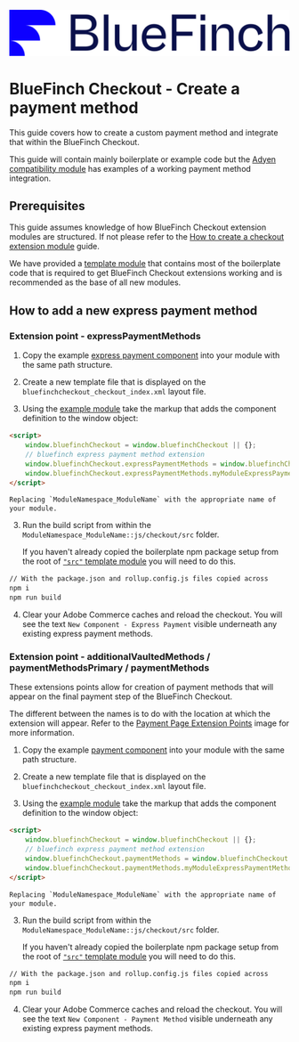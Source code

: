 ![BlueFinch Checkout](../assets/logo.svg)

# BlueFinch Checkout - Create a payment method

This guide covers how to create a custom payment method and integrate that within the BlueFinch Checkout.

This guide will contain mainly boilerplate or example code but the [Adyen compatibility module](https://github.com/BlueFinchCommerce/module-checkout-adyen) has examples of a working payment method integration.

## Prerequisites

This guide assumes knowledge of how BlueFinch Checkout extension modules are structured. If not please refer to the [How to create a checkout extension module](how-to-create-a-checkout-extension-module.md) guide.

We have provided a [template module](https://github.com/BlueFinchCommerce/module-checkout-template) that contains most of the boilerplate code that is required to get BlueFinch Checkout extensions working and is recommended as the base of all new modules.

## How to add a new express payment method

### Extension point - expressPaymentMethods

1. Copy the example [express payment component](https://github.com/BlueFinchCommerce/module-checkout-template/tree/develop/view/frontend/web/js/checkout/src/components) into your module with the same path structure.

2. Create a new template file that is displayed on the `bluefinchcheckout_checkout_index.xml` layout file.

3. Using the [example module](https://github.com/BlueFinchCommerce/module-checkout-template/blob/develop/view/frontend/templates/new-module.phtml) take the markup that adds the component definition to the window object:

```html
<script>
    window.bluefinchCheckout = window.bluefinchCheckout || {};
    // bluefinch express payment method extension
    window.bluefinchCheckout.expressPaymentMethods = window.bluefinchCheckout.expressPaymentMethods || {};
    window.bluefinchCheckout.expressPaymentMethods.myModuleExpressPaymentMethod = "<?= $escaper->escapeJs($block->getViewFileUrl('ModuleNamespace_ModuleName::js/checkout/dist/components/expressPayment/expressPayment.min.js')) ?>";
</script>
```

    Replacing `ModuleNamespace_ModuleName` with the appropriate name of your module.

3. Run the build script from within the `ModuleNamespace_ModuleName::js/checkout/src` folder.

    If you haven't already copied the boilerplate npm package setup from the root of [`"src"` template module](https://github.com/BlueFinchCommerce/module-checkout-template/tree/develop/view/frontend/web/js/checkout) you will need to do this.

```bash
// With the package.json and rollup.config.js files copied across
npm i
npm run build
```

4. Clear your Adobe Commerce caches and reload the checkout. You will see the text `New Component - Express Payment` visible underneath any existing express payment methods.

### Extension point - additionalVaultedMethods / paymentMethodsPrimary / paymentMethods

These extensions points allow for creation of payment methods that will appear on the final payment step of the BlueFinch Checkout.

The different between the names is to do with the location at which the extension will appear. Refer to the [Payment Page Extension Points](payment-page-extension-points.png) image for more information.

1. Copy the example [payment component](https://github.com/BlueFinchCommerce/module-checkout-template/tree/develop/view/frontend/web/js/checkout/src/components) into your module with the same path structure.

2. Create a new template file that is displayed on the `bluefinchcheckout_checkout_index.xml` layout file.

3. Using the [example module](https://github.com/BlueFinchCommerce/module-checkout-template/blob/develop/view/frontend/templates/new-module.phtml) take the markup that adds the component definition to the window object:

```html
<script>
    window.bluefinchCheckout = window.bluefinchCheckout || {};
    // bluefinch express payment method extension
    window.bluefinchCheckout.paymentMethods = window.bluefinchCheckout.paymentMethods || {};
    window.bluefinchCheckout.paymentMethods.myModuleExpressPaymentMethod = "<?= $escaper->escapeJs($block->getViewFileUrl('ModuleNamespace_ModuleName::js/checkout/dist/components/paymentMethods/paymentMethods.min.js')) ?>";
</script>
```

    Replacing `ModuleNamespace_ModuleName` with the appropriate name of your module.

3. Run the build script from within the `ModuleNamespace_ModuleName::js/checkout/src` folder.

    If you haven't already copied the boilerplate npm package setup from the root of [`"src"` template module](https://github.com/BlueFinchCommerce/module-checkout-template/tree/develop/view/frontend/web/js/checkout) you will need to do this.

```bash
// With the package.json and rollup.config.js files copied across
npm i
npm run build
```

4. Clear your Adobe Commerce caches and reload the checkout. You will see the text `New Component - Payment Method` visible underneath any existing express payment methods.
